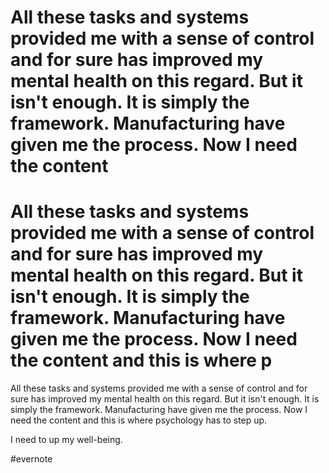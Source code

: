 # All these tasks and systems provided me with a sense of control and for sure has improved my mental health on this regard. But it isn't enough. It is simply the framework. Manufacturing have given me the process. Now I need the content

# All these tasks and systems provided me with a sense of control and for sure has improved my mental health on this regard. But it isn't enough. It is simply the framework. Manufacturing have given me the process. Now I need the content and this is where p

All these tasks and systems provided me with a sense of control and for sure has improved my mental health on this regard. But it isn't enough. It is simply the framework. Manufacturing have given me the process. Now I need the content and this is where psychology has to step up.

I need to up my well-being.

\#evernote

